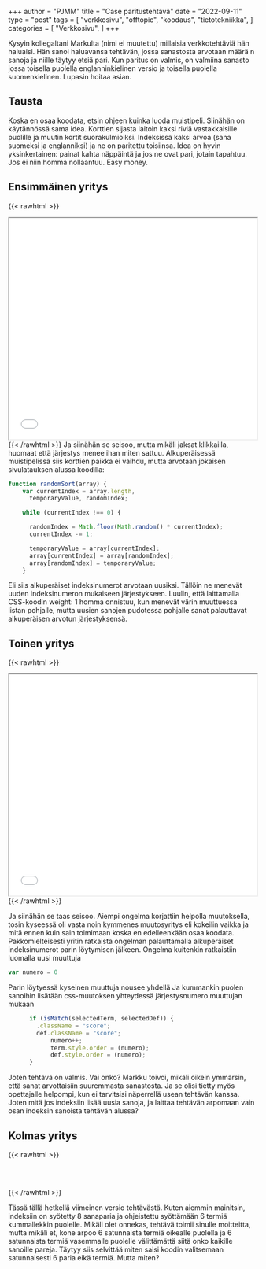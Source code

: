 +++
author = "PJMM"
title = "Case paritustehtävä"
date = "2022-09-11"
type = "post"
tags = [
    "verkkosivu",
    "offtopic",
    "koodaus",
    "tietotekniikka",
    ]
categories = [
    "Verkkosivu",
]
+++

Kysyin kollegaltani Markulta (nimi ei muutettu) millaisia verkkotehtäviä hän haluaisi. Hän sanoi haluavansa tehtävän, jossa sanastosta arvotaan määrä n sanoja ja niille täytyy etsiä pari. Kun paritus on valmis, on valmiina sanasto jossa toisella puolella englanninkielinen versio ja toisella puolella suomenkielinen. Lupasin hoitaa asian. 

## Tausta

Koska en osaa koodata, etsin ohjeen kuinka luoda muistipeli. Siinähän on käytännössä sama idea. Korttien sijasta laitoin kaksi riviä vastakkaisille puolille ja muutin kortit suorakulmioiksi. Indeksissä kaksi arvoa (sana suomeksi ja englanniksi) ja ne on paritettu toisiinsa. Idea on hyvin yksinkertainen: painat kahta näppäintä ja jos ne ovat pari, jotain tapahtuu. Jos ei niin homma nollaantuu. Easy money.

## Ensimmäinen yritys

{{< rawhtml >}}
  <iframe src="yritys1.html" style="width:100%;height:450px"></iframe>
{{< /rawhtml >}}
Ja siinähän se seisoo, mutta mikäli jaksat klikkailla, huomaat että järjestys menee ihan miten sattuu. Alkuperäisessä muistipelissä siis korttien paikka ei vaihdu, mutta arvotaan jokaisen sivulatauksen alussa koodilla:

```javascript
function randomSort(array) {
    var currentIndex = array.length,
      temporaryValue, randomIndex;

    while (currentIndex !== 0) {

      randomIndex = Math.floor(Math.random() * currentIndex);
      currentIndex -= 1;

      temporaryValue = array[currentIndex];
      array[currentIndex] = array[randomIndex];
      array[randomIndex] = temporaryValue;
    }
```

Eli siis alkuperäiset indeksinumerot arvotaan uusiksi. Tällöin ne menevät uuden indeksinumeron mukaiseen järjestykseen. Luulin, että laittamalla CSS-koodin weight: 1 homma onnistuu, kun menevät värin muuttuessa listan pohjalle, mutta uusien sanojen pudotessa pohjalle sanat palauttavat alkuperäisen arvotun järjestyksensä.

## Toinen yritys

{{< rawhtml >}}
  <iframe src="yritys2.html" style="width:100%;height:450px"></iframe>
{{< /rawhtml >}}

Ja siinähän se taas seisoo. Aiempi ongelma korjattiin helpolla muutoksella, tosin kyseessä oli vasta noin kymmenes muutosyritys eli kokeilin vaikka ja mitä ennen kuin sain toimimaan koska en edelleenkään osaa koodata. Pakkomielteisesti yritin ratkaista ongelman palauttamalla alkuperäiset indeksinumerot parin löytymisen jälkeen. Ongelma kuitenkin ratkaistiin luomalla uusi muuttuja 

```javascript
var numero = 0 
```

Parin löytyessä kyseinen muuttuja nousee yhdellä Ja kummankin puolen sanoihin lisätään css-muutoksen yhteydessä järjestysnumero muuttujan mukaan

```javascript
      if (isMatch(selectedTerm, selectedDef)) {
		.className = "score";
        def.className = "score";
  			numero++;
   			term.style.order = (numero);
   			def.style.order = (numero);
      }
```

Joten tehtävä on valmis. Vai onko? Markku toivoi, mikäli oikein ymmärsin, että sanat arvottaisiin suuremmasta sanastosta. Ja se olisi tietty myös opettajalle helpompi, kun ei tarvitsisi näperrellä usean tehtävän kanssa. Joten mitä jos indeksiin lisää uusia sanoja, ja laittaa tehtävän arpomaan vain osan indeksin sanoista tehtävän alussa?

## Kolmas yritys

{{< rawhtml >}}
<div id="tehtava" class="grid grid-cols-2">
    <div><ul id="terms"> </ul></div>
    <div><ul id="defs"> </ul></div>
   </div>
   
   <script> 
      //Execute a JavaScript immediately after a page has been loaded
   window.onload = function() {
   
     //Data for terms and definitions. This can be stored in a separate .js file, in a JSON file or here in the main file
     var data = {
       terms: [{
           index: 0, text: "Koira"
         }, {
           index: 1, text: "Gorilla"
         }, {
           index: 2, text: "Riisi"
         }, {
           index: 3, text: "Metsuri"
         }, {
           index: 4, text: "Papu"
         }, {
           index: 5, text: "Koivu"
         }, {
           index: 6, text: "Peruna"
         }, {
           index: 7, text: "Koodi"
         }, {
           index: 8, text: "Jousiampuja"
         },
   
       ],
       definitions: [{
           index: 0, text: "Dog"
         }, {
           index: 1, text: "Gorilla"
         }, {
           index: 2, text: "Rice"
         }, {
           index: 3, text: "Lumberjack"
         }, {
           index: 4, text: "Bean"
         }, {
           index: 5, text: "Birch"
         },{
           index: 6, text: "Potato"
         }, {
           index: 7, text: "Code"
         }, {
           index: 8, text: "Archer"
         },
   
       ],
       //this creates matches for indexes. This is a sort of an Answer Sheet
       pairs: {
         0: 0,
         1: 1,
         2: 2,
         3: 3,
         4: 4,
         5: 5,
         6: 6,
         7: 7,
         8: 8,
       }
     };
   
   
   
     var selectedTerm = null, //to make sure none is selected onload
       selectedDef = null,
       termsContainer = document.querySelector("#terms"), //list of terms
       defsContainer = document.querySelector("#defs"); //list of definitions
   
     //This function takes two arguments, that is one term and one def to compare if they match. It returns True or False after compairing values of the "pairs" object property.     
     function isMatch(termIndex, defIndex) {
       return data.pairs[termIndex] === defIndex;
     }
   
     //This function adds HTML elements and content to the specified container (UL).
     function createListHTML(list, container) {
       container.innerHTML = ""; //first, clean up any existing LI elements
       for (var i = 0; i < 6; i++) {
         container.innerHTML = container.innerHTML + "<li data-index='" + list[i]["index"] + "'>" + "<span>" + list[i]["text"] + "</span>" + "</li>";
         //OR shorter version: container.innerHTML += "<li data-index='" + list[i]["index"] + "'>" + list[i]["text"] + "</li>";
       }
     }
   
     createListHTML(data.terms, termsContainer);
     createListHTML(data.definitions, defsContainer);
   
     //listen for a "click" event on a list of Terms and store the clicked object in the target object
     termsContainer.addEventListener("click", function(e) {
       var target = e.target.parentNode;
       if (target.className === "score")
         return;
       var termIndex = Number(target.getAttribute("data-index"));
       //the condition is that only one LI can be selected
       if (selectedTerm !== null && selectedTerm !== termIndex) {
         termsContainer.querySelector("li[data-index='" + selectedTerm + "']").removeAttribute("data-selected");
       }
   
       //deletion of the decoration
       if (target.hasAttribute("data-selected")) {
         target.removeAttribute("data-selected");
         selectedTerm = null;
       }
       //selecting on click	
       else {
         target.setAttribute("data-selected", true);
         selectedTerm = termIndex;
       }
   
       if (selectedTerm !== null && selectedDef !== null) {
         var term = document.querySelector("#terms [data-index='" + selectedTerm + "']");
         var def = document.querySelector("#defs [data-index='" + selectedDef + "']");
         if (isMatch(selectedTerm, selectedDef)) {
                   term.className = "score";
           def.className = "score";
                 numero++;
                  term.style.order = (numero);
                  def.style.order = (numero);
               }
         selectedTerm = null;
         selectedDef = null;
         term.removeAttribute("data-selected");
         def.removeAttribute("data-selected");
                   }
     })
   
     defsContainer.addEventListener("click", function(e) {
       var target = e.target.parentNode;
       if (target.className === "score")
         return;
       var defIndex = Number(target.getAttribute("data-index"));
       var defText = Number(target.getAttribute("data-index"))
   
       if (selectedDef !== null && selectedDef !== defIndex) {
         defsContainer.querySelector("li[data-index='" + selectedDef + "']").removeAttribute("data-selected");
       }
   
       if (target.hasAttribute("data-selected"))
         target.removeAttribute("data-selected");
       else
         target.setAttribute("data-selected", true);
       selectedDef = Number(target.getAttribute("data-index"));
       if (selectedTerm !== null && selectedDef !== null) {
         //var term = document.querySelector("#terms [data-index='"+selectedTerm+"']");
         var term = termsContainer.querySelector("[data-index='" + selectedTerm + "']");
         //var def = document.querySelector("#defs [data-index='"+selectedDef+"']");
         var def = defsContainer.querySelector("[data-index='" + selectedDef + "']");
         if (isMatch(selectedTerm, selectedDef)) {
                   term.className = "score";
           def.className = "score";
                 numero++;
                  term.style.order = (numero);
                  def.style.order = (numero);
          }
         
         selectedTerm = null; //poista napautusten valinta
         selectedDef = null; //poista napautusten valinta
         term.removeAttribute("data-selected");
         def.removeAttribute("data-selected");
       }
     })
   
     function shuffle() {
       randomSort(data.terms)
       randomSort(data.definitions)
       createListHTML(data.terms, termsContainer)
       createListHTML(data.definitions, defsContainer)
     }
   
     function randomSort(array) {
       var currentIndex = array.length,
         temporaryValue, randomIndex;
   
       // While there remain elements to shuffle...
   
       while (currentIndex !== 0) {
   
         // Pick a remaining element...
         randomIndex = Math.floor(Math.random() * currentIndex);
         currentIndex -= 1;
   
         // And swap it with the current element. SWAP
         temporaryValue = array[currentIndex];
         array[currentIndex] = array[randomIndex];
         array[randomIndex] = temporaryValue;
       }
   
       return array;
     }
   
     shuffle();
     document.querySelector("button").addEventListener("click", function() {
       reset();
       termsContainer.setAttribute("class", "fadeOut");
       defsContainer.setAttribute("class", "fadeOut");
       setTimeout(function() {
           shuffle();
           termsContainer.removeAttribute("class", "fadeOut");
           defsContainer.removeAttribute("class", "fadeOut");
         }, 450)
         //shuffle();
   
     });
   
   }
   
   var numero = 0;
   </script>
   
   <style>
   div#tehtava {
     overflow: hidden;
   }
   
   div#tehtava ul {
     list-style: none;
     font-size: 0.75em;
   }
   
   div#tehtava ul#terms {
     display: flex;
     flex-direction: column;
   }
   
   div#tehtava ul#defs {
     display: flex;
     flex-direction: column;
   }
   
   div#tehtava ul#terms li {
     background: #1F2937;
     color: #ffffff;
   }
   
   div#tehtava ul#defs li {
     color: #000000
   }
   
   div#tehtava li {
     float: left;
     height: 4em;
     margin: 10px;
     background: white;
     text-align: center;
     cursor: pointer;
     transition: all .2s ease-out;
     border-radius: 0;
     -webkit-box-shadow: 0 5px 10px 2px rgba(0, 0, 0, 1);
     box-shadow: 0 3px 5px 1px #000;
   }
   
   div#tehtava li:hover {
     transform: scale(1.05, 1.05);
     -webkit-box-shadow: 0 2px 10px 0 rgba(0, 0, 0, 1);
     box-shadow: 0 2px 10px 0 rgba(0, 0, 0, 1);
   }
   
   div#tehtava li[data-selected] {
     transform: scale(1.05, 1.05);
     box-shadow: 0 1px 3px 0px rgba(0, 0, 0, 0.75);
     outline: 4px solid #00A0DF;
   }
   
   div#tehtava ul li span {
     width: 100%;
     height: 100%;
     display: block;
     vertical-align: middle;
     text-align: center;
     padding: 10px;
     transform: none;
     transition: opacity 0.2s ease-out;
   }
   
   div#tehtava span:hover {
     transform: none;
   }
   
   div#tehtava button {
     position: absolute;
     padding: 0;
     margin: 0;
     width: 100px;
     height: 30px;
     left: 640px;
     bottom: 0px;
     font-weight: bold;
     transition: background-color 0.3s ease-out;
     background-color: #00A0DF;
     border-radius: 3px;
     border: none;
     color: #fff;
     -webkit-box-shadow: 0 5px 5px 0 rgba(0, 0, 0, 1);
     box-shadow: 0 5px 5px 0 rgba(0, 0, 0, 1);
   }
   
   div#tehtava button:hover {
     background-color: #30BCF3;
     cursor: pointer;
   }
   
   div#tehtava button:active {
     box-shadow: none;
     outline: none;
     transform: scale(0.95, 0.95);
   }
   
   div#tehtava button:focus {
     outline: none;
   }
   
   .score {
     background: none!important;
     box-shadow: none;
     color: #fff!important;
     background: #00A0DF!important;
     border-radius: 15px;
   }
   
   .score:hover {
     cursor: default;
     transform: none;
     box-shadow: none;
   }
   
   .fadeOut li span {
     transition: opacity 0.25s ease-out;
     opacity: 0;
   }
   
   .fadeOut li {
     transition: transform .5s ease-out;
     transform: rotateX(360deg);
   }
   </style>   
{{< /rawhtml >}}

Tässä tällä hetkellä viimeinen versio tehtävästä. Kuten aiemmin mainitsin, indeksiin on syötetty 8 sanaparia ja ohjeistettu syöttämään 6 termiä kummallekkin puolelle. Mikäli olet onnekas, tehtävä toimii sinulle moitteitta, mutta mikäli et, kone arpoo 6 satunnaista termiä oikealle puolella ja 6 satunnaista termiä vasemmalle puolelle välittämättä siitä onko kaikille sanoille pareja. Täytyy siis selvittää miten saisi koodin valitsemaan satunnaisesti 6 paria eikä termiä. Mutta miten?